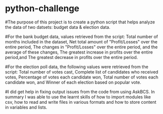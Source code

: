 # python-challenge
#The purpose of this project is to create a python script that helps analyze the data of two datsets: budget data & election data.

#For the bank budget data, values retrieved from the script:
Total number of months included in the dataset,
Net total amount of "Profit/Losses" over the entire period,
The changes in "Profit/Losses" over the entire period, and the average of these changes,
The greatest increase in profits over the entire period,and
The greatest decrease in profits over the entire period.

#For the election poll data, the following values were retrieved from the script:
Total number of votes cast,
Complete list of candidates who received votes,
Percentage of votes each candidate won,
Total number of votes each candidate won, and
Winner of each election based on popular vote.

#I did get help in fixing output issues from the code from using AskBCS. In summary I was able to use the learnt skills of how to import modules like csv, how to read and write files in various formats and how to store content in variables and lists. 
